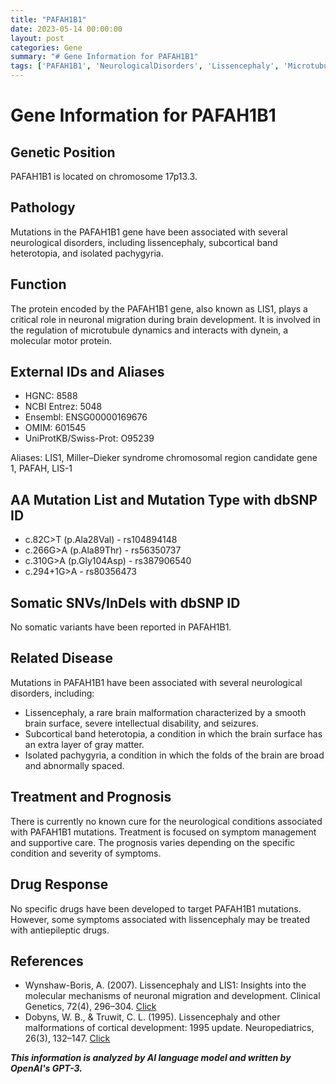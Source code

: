 ```yaml
---
title: "PAFAH1B1"
date: 2023-05-14 00:00:00
layout: post
categories: Gene
summary: "# Gene Information for PAFAH1B1"
tags: ['PAFAH1B1', 'NeurologicalDisorders', 'Lissencephaly', 'MicrotubuleDynamics', 'BrainDevelopment', 'SymptomManagement', 'AntiepilepticDrugs', 'NeuronalMigration']
---
```


# Gene Information for PAFAH1B1

## Genetic Position
PAFAH1B1 is located on chromosome 17p13.3.

## Pathology
Mutations in the PAFAH1B1 gene have been associated with several neurological disorders, including lissencephaly, subcortical band heterotopia, and isolated pachygyria.

## Function
The protein encoded by the PAFAH1B1 gene, also known as LIS1, plays a critical role in neuronal migration during brain development. It is involved in the regulation of microtubule dynamics and interacts with dynein, a molecular motor protein.

## External IDs and Aliases
- HGNC: 8588
- NCBI Entrez: 5048
- Ensembl: ENSG00000169676
- OMIM: 601545
- UniProtKB/Swiss-Prot: O95239

Aliases: LIS1, Miller–Dieker syndrome chromosomal region candidate gene 1, PAFAH, LIS-1

## AA Mutation List and Mutation Type with dbSNP ID
- c.82C>T (p.Ala28Val) - rs104894148
- c.266G>A (p.Ala89Thr) - rs56350737
- c.310G>A (p.Gly104Asp) - rs387906540
- c.294+1G>A - rs80356473

## Somatic SNVs/InDels with dbSNP ID
No somatic variants have been reported in PAFAH1B1.

## Related Disease
Mutations in PAFAH1B1 have been associated with several neurological disorders, including:
- Lissencephaly, a rare brain malformation characterized by a smooth brain surface, severe intellectual disability, and seizures.
- Subcortical band heterotopia, a condition in which the brain surface has an extra layer of gray matter.
- Isolated pachygyria, a condition in which the folds of the brain are broad and abnormally spaced.

## Treatment and Prognosis
There is currently no known cure for the neurological conditions associated with PAFAH1B1 mutations. Treatment is focused on symptom management and supportive care. The prognosis varies depending on the specific condition and severity of symptoms.

## Drug Response
No specific drugs have been developed to target PAFAH1B1 mutations. However, some symptoms associated with lissencephaly may be treated with antiepileptic drugs.

## References
- Wynshaw-Boris, A. (2007). Lissencephaly and LIS1: Insights into the molecular mechanisms of neuronal migration and development. Clinical Genetics, 72(4), 296–304. [Click](https://doi.org/10.1111/j.1399-0004.2007.00868.x)
- Dobyns, W. B., & Truwit, C. L. (1995). Lissencephaly and other malformations of cortical development: 1995 update. Neuropediatrics, 26(3), 132–147. [Click](https://doi.org/10.1055/s-2008-1073159)

**_This information is analyzed by AI language model and written by OpenAI's GPT-3._**